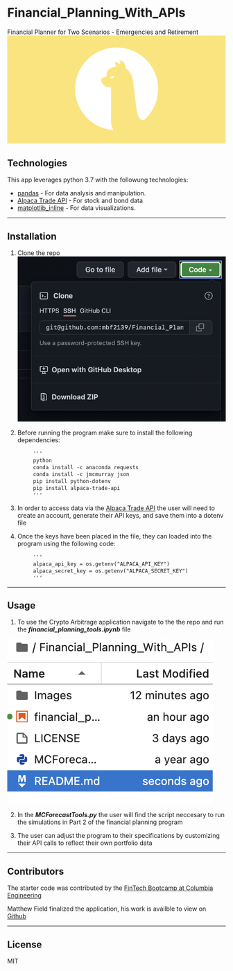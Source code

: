 # Financial_Planning_With_APIs
Financial Planner for Two Scenarios - Emergencies and Retirement
![intro](Images/intro.jpg)

## Technologies

This app leverages python 3.7 with the followung technologies:

* [pandas](https://github.com/pandas-dev/pandas) - For data analysis and manipulation.
* [Alpaca Trade API](https://alpaca.markets) - For stock and bond data
* [matplotlib_inline](https://github.com/ipython/matplotlib-inline) - For data visualizations.

--- 
## Installation

1. Clone the repo 
![clone](Images/clone.jpg)

2. Before running the program make sure to install the following dependencies:

            '''
            python
            conda install -c anaconda requests
            conda install -c jmcmurray json
            pip install python-dotenv
            pip install alpaca-trade-api
            '''

3. In order to access data via the [Alpaca Trade API](https://alpaca.markets) the user will need to create an account, generate their API keys, and save them into a dotenv file

4. Once the keys have been placed in the file, they can loaded into the program using the following code:
            
            '''
            alpaca_api_key = os.getenv("ALPACA_API_KEY")
            alpaca_secret_key = os.getenv("ALPACA_SECRET_KEY")
            '''
---

## Usage

1. To use the Crypto Arbitrage application navigate to the  the repo and run the ***financial_planning_tools.ipynb*** file

![usage](Images/usage.jpg)

2. In the ***MCForecastTools.py*** the user will find the script neccesary to run the simulations in Part 2 of the financial planning program 

3. The user can adjust the program to their specifications by customizing their API calls to reflect their own portfolio data

---

## Contributors

The starter code was contributed by the [FinTech Bootcamp at Columbia Engineering](https://bootcamp.cvn.columbia.edu/fintech/)

Matthew Field finalized the application, his work is availble to view on [Github](https://github.com/mbf2139)

---

## License

MIT